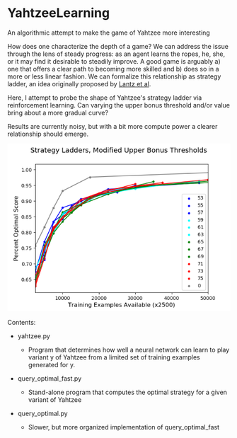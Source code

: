 # YahtzeeLearning
An algorithmic attempt to make the game of Yahtzee more interesting

How does one characterize the depth of a game? We can address the issue through the lens of steady progress: as an agent learns the ropes, he, she, or it may find it desirable to steadily improve. A good game is arguably a) one that offers a clear path to becoming more skilled and b) does so in a more or less linear fashion. We can formalize this relationship as strategy ladder, an idea originally proposed by [Lantz et al](https://aaai.org/ocs/index.php/WS/AAAIW17/paper/download/15142/1478).

Here, I attempt to probe the shape of Yahtzee's strategy ladder via reinforcement learning. Can varying the upper bonus threshold and/or value bring about a more gradual curve?

Results are currently noisy, but with a bit more compute power a clearer relationship should emerge.

![Preliminary results](all_ladders_newer.png)

Contents:

* yahtzee.py
	* Program that determines how well a neural network can learn to play variant y of Yahtzee from a limited set of training examples generated for y.

* query_optimal_fast.py
 	* Stand-alone program that computes the optimal strategy for a given variant of Yahtzee

* query_optimal.py
	* Slower, but more organized implementation of query_optimal_fast